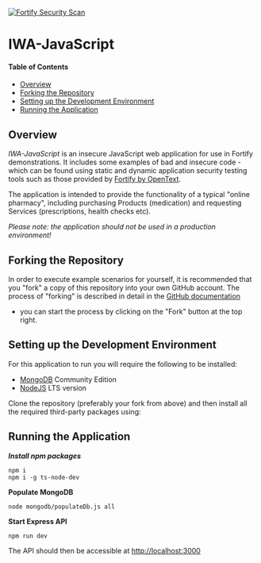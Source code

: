 [![Fortify Security Scan](https://github.com/fortify-presales/IWA-API-Node/actions/workflows/fod.yml/badge.svg)](https://github.com/fortify-presales/IWA-API-Node/actions/workflows/fod.yml)

# IWA-JavaScript

#### Table of Contents

* [Overview](#overview)
* [Forking the Repository](#forking-the-repository)
* [Setting up the Development Environment](#setting-up-the-development-environment)
* [Running the Application](#running-the-application)

## Overview

_IWA-JavaScript_ is an insecure JavaScript web application for use in Fortify demonstrations.
It includes some examples of bad  and insecure code - which can be found using static and dynamic application security testing tools such
as those provided by [Fortify by OpenText](https://www.microfocus.com/en-us/cyberres/application-security).

The application is intended to provide the functionality of a typical "online pharmacy", including purchasing Products (medication)
and requesting Services (prescriptions, health checks etc).

*Please note: the application should not be used in a production environment!*

## Forking the Repository

In order to execute example scenarios for yourself, it is recommended that you "fork" a copy of this repository into
your own GitHub account. The process of "forking" is described in detail in the [GitHub documentation](https://docs.github.com/en/github/getting-started-with-github/fork-a-repo)
- you can start the process by clicking on the "Fork" button at the top right.


## Setting up the Development Environment

For this application to run you will require the following to be installed:

- [MongoDB](https://www.mongodb.com/) Community Edition
- [NodeJS](https://nodejs.org/) LTS version

Clone the repository (preferably your fork from above) and then install all the required third-party packages using:

Running the Application
-----------------------

***Install npm packages***

```agsl
npm i
npm i -g ts-node-dev
```
**Populate MongoDB**

```aidl
node mongodb/populateDb.js all
```

**Start Express API**

```aidl
npm run dev
```

The API should then be accessible at [http://localhost:3000](http://localhost:3000)
